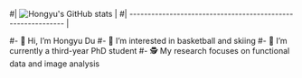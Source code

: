 #| ![Hongyu's GitHub stats](https://github-readme-stats.vercel.app/api?username=HongyuDu2&count_private=true&show_icons=true&theme=dracula) | 
#| ------------------------------------------------------------ |



#- 👋 Hi, I’m Hongyu Du
#- 💪 I’m interested in basketball and skiing
#- 🌱 I’m currently a third-year PhD student
#- 🕵 My research focuses on functional data and image analysis


<!---
HongyuDu2/HongyuDu2 is a ✨ special ✨ repository because its `README.md` (this file) appears on your GitHub profile.
You can click the Preview link to take a look at your changes.
--->
